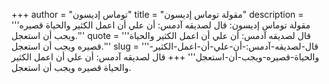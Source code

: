 +++
author = "توماس إديسون"
title = "مقولة توماس إديسون"
description = '''مقولة توماس إديسون: قال لصديقه آدمس: أن علي أن اعمل الكثير والحياة قصيره ويجب أن استعجل.'''
quote = '''قال لصديقه آدمس: أن علي أن اعمل الكثير والحياة قصيره ويجب أن استعجل.'''
slug = '''قال-لصديقه-آدمس:-أن-علي-أن-اعمل-الكثير-والحياة-قصيره-ويجب-أن-استعجل'''
+++
قال لصديقه آدمس: أن علي أن اعمل الكثير والحياة قصيره ويجب أن استعجل.
